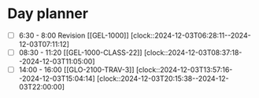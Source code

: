 # Day planner

- [ ] 6:30 - 8:00 Revision [[GEL-1000]]
      [clock::2024-12-03T06:28:11--2024-12-03T07:11:12]
- [ ] 08:30 - 11:20 [[GEL-1000-CLASS-22]]
      [clock::2024-12-03T08:37:18--2024-12-03T11:05:00]
- [ ] 14:00 - 16:00 [[GLO-2100-TRAV-3]]
      [clock::2024-12-03T13:57:16--2024-12-03T15:04:14]
      [clock::2024-12-03T20:15:38--2024-12-03T22:00:00]